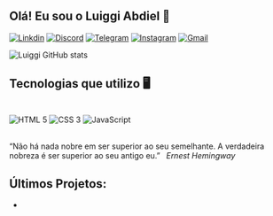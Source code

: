 ## Olá! Eu sou o Luiggi Abdiel 👋

[![Linkdin](https://img.shields.io/badge/LinkedIn-0077B5?style=for-the-badge&logo=linkedin&logoColor=white)](#)
[![Discord](https://img.shields.io/badge/Discord-7289DA?style=for-the-badge&logo=discord&logoColor=white)](#)
[![Telegram](https://img.shields.io/badge/Telegram-2CA5E0?style=for-the-badge&logo=telegram&logoColor=white)](#)
[![Instagram](https://img.shields.io/badge/Instagram-E4405F?style=for-the-badge&logo=instagram&logoColor=white)](#)
[![Gmail](https://img.shields.io/badge/Gmail-D14836?style=for-the-badge&logo=gmail&logoColor=white)](#)

![Luiggi GitHub stats](https://github-readme-stats.vercel.app/api?username=luiabdiel&show_icons=true&theme=aura)

## Tecnologias que utilizo 🖥️

<div style="display: inline_block"><br>
    <img align="center" src="https://img.shields.io/badge/HTML5-E34F26?style=for-the-badge&logo=html5&logoColor=white" alt="HTML 5"/>
    <img align="center" src="https://img.shields.io/badge/CSS3-1572B6?style=for-the-badge&logo=css3&logoColor=white" alt="CSS 3"/>
    <img align="center" src="https://img.shields.io/badge/JavaScript-323330?style=for-the-badge&logo=javascript&logoColor=F7DF1E" alt="JavaScript"/>
</div>

<br>

“Não há nada nobre em ser superior ao seu semelhante. A verdadeira nobreza é ser superior ao seu antigo eu.” &ensp;<i>Ernest Hemingway</i>

## Últimos Projetos:

- [](#)</br>

